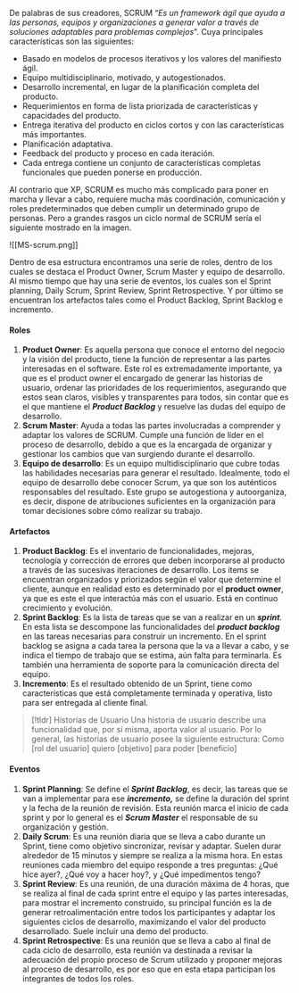 De palabras de sus creadores, SCRUM “*Es un framework ágil que ayuda a las personas, equipos y organizaciones a generar valor a través de soluciones adaptables para problemas complejos*".
Cuya principales características son las siguientes:

- Basado en modelos de procesos iterativos y los valores del manifiesto ágil.
- Equipo multidisciplinario, motivado, y autogestionados.
- Desarrollo incremental, en lugar de la planificación completa del producto.
- Requerimientos en forma de lista priorizada de características y capacidades del producto.
- Entrega iterativa del producto en ciclos cortos y con las características más importantes.
- Planificación adaptativa.
- Feedback del producto y proceso en cada iteración.
- Cada entrega contiene un conjunto de características completas funcionales que pueden ponerse en producción.

Al contrario que XP, SCRUM es mucho más complicado para poner en marcha y llevar a cabo, requiere mucha más coordinación, comunicación y roles predeterminados que deben cumplir un determinado grupo de personas. Pero a grandes rasgos un ciclo normal de SCRUM sería el siguiente mostrado en la imagen.

![[MS-scrum.png]]

Dentro de esa estructura encontramos una serie de roles, dentro de los cuales se destaca el Product Owner, Scrum Master y equipo de desarrollo. Al mismo tiempo que hay una serie de eventos, los cuales son el Sprint planning, Daily Scrum, Sprint Review, Sprint Retrospective. Y por último se encuentran los artefactos tales como el Product Backlog, Sprint Backlog e incremento.

#### Roles

1. **Product Owner**: Es aquella persona que conoce el entorno del negocio y la visión del producto, tiene la función de representar a las partes interesadas en el software. Este rol es extremadamente importante, ya que es el product owner el encargado de generar las historias de usuario, ordenar las prioridades de los requerimientos, asegurando que estos sean claros, visibles y transparentes para todos, sin contar que es el que mantiene el ***Product Backlog*** y resuelve las dudas del equipo de desarrollo.
2. **Scrum Master**: Ayuda a todas las partes involucradas a comprender y adaptar los valores de SCRUM. Cumple una función de líder en el proceso de desarrollo, debido a que es la encargada de organizar y gestionar los cambios que van surgiendo durante el desarrollo.
3. **Equipo de desarrollo**: Es un equipo multidisciplinario que cubre todas las habilidades necesarias para generar el resultado. Idealmente, todo el equipo de desarrollo debe conocer Scrum, ya que son los auténticos responsables del resultado. Este grupo se autogestiona y autoorganiza, es decir, dispone de atribuciones suficientes en la organización para tomar decisiones sobre cómo realizar su trabajo.

#### Artefactos

1. **Product Backlog**: Es el inventario de funcionalidades, mejoras, tecnología y corrección de errores que deben incorporarse al producto a través de las sucesivas iteraciones de desarrollo. Los ítems se encuentran organizados y priorizados según el valor que determine el cliente, aunque en realidad esto es determinado por el **product owner**, ya que es este el que interactúa más con el usuario. Está en continuo crecimiento y evolución.
2. **Sprint Backlog**: Es la lista de tareas que se van a realizar en un ***sprint***. En esta lista se descompone las funcionalidades del ***product backlog*** en las tareas necesarias para construir un incremento. En el sprint backlog se asigna a cada tarea la persona que la va a llevar a cabo, y se indica el tiempo de trabajo que se estima, aún falta para terminarla. Es también una herramienta de soporte para la comunicación directa del equipo.
3. **Incremento**: Es el resultado obtenido de un Sprint, tiene como características que está completamente terminada y operativa, listo para ser entregada al cliente final.

>[!tldr] Historias de Usuario
>Una historia de usuario describe una funcionalidad que, por sí misma, aporta valor al usuario. Por lo general, las historias de usuario posee la siguiente estructura: Como \[rol del usuario\] quiero \[objetivo\] para poder \[beneficio\]


#### Eventos

1. **Sprint Planning**: Se define el ***Sprint Backlog***, es decir, las tareas que se van a implementar para ese ***incremento,*** se define la duración del sprint y la fecha de la reunión de revisión. Esta reunión marca el inicio de cada sprint y por lo general es el ***Scrum Master*** el responsable de su organización y gestión.
2. **Daily Scrum**: Es una reunión diaria que se lleva a cabo durante un Sprint, tiene como objetivo sincronizar, revisar y adaptar. Suelen durar alrededor de 15 minutos y siempre se realiza a la misma hora. En estas reuniones cada miembro del equipo responde a tres preguntas: ¿Qué hice ayer?, ¿Qué voy a hacer hoy?, y ¿Qué impedimentos tengo?
3. **Sprint Review**: Es una reunión, de una duración máxima de 4 horas, que se realiza al final de cada sprint entre el equipo y las partes interesadas, para mostrar el incremento construido, su principal función es la de generar retroalimentación entre todos los participantes y adaptar los siguientes ciclos de desarrollo, maximizando el valor del producto desarrollado. Suele incluir una demo del producto.
4. **Sprint Retrospective**: Es una reunión que se lleva a cabo al final de cada ciclo de desarrollo, esta reunión va destinada a revisar la adecuación del propio proceso de Scrum utilizado y proponer mejoras al proceso de desarrollo, es por eso que en esta etapa participan los integrantes de todos los roles.
